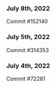### July 8th, 2022

Commit #152140

### July 5th, 2022

Commit #314353


### July 4th, 2022

Commit #72281
